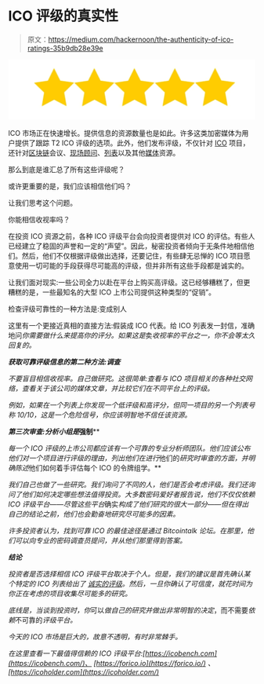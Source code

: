 # ICO 评级的真实性

> 原文：<https://medium.com/hackernoon/the-authenticity-of-ico-ratings-35b9db28e39e>

![](img/712253c49c3f0f4f3c28b58560ee8bd2.png)

ICO 市场正在快速增长。提供信息的资源数量也是如此。许多这类加密媒体为用户提供了跟踪 T2 ICO 评级的选项。此外，他们发布评级，不仅针对 [ICO](https://forico.io/icos) 项目，还针对[区块链](https://hackernoon.com/tagged/blockchain)会议、[现场顾问](https://forico.io/experts)、[列表](https://forico.io/listings)以及其他[媒体](https://forico.io/media)资源。

那么到底是谁汇总了所有这些评级呢？

或许更重要的是，我们应该相信他们吗？

让我们思考这个问题。

你能相信收视率吗？

在投资 ICO 资源之前，各种 ICO 评级平台会向投资者提供对 ICO 的评估。有些人已经建立了稳固的声誉和一定的“声望”。因此，秘密投资者倾向于无条件地相信他们。然后，他们不仅根据评级做出选择，还要记住，有些肆无忌惮的 ICO 项目愿意使用一切可能的手段获得尽可能高的评级，但并非所有这些手段都是诚实的。

让我们面对现实:一些公司全力以赴在平台上购买高评级。这已经够糟糕了，但更糟糕的是，一些最知名的大型 ICO 上市公司提供这种类型的“促销”。

检查评级可靠性的一种方法是:变成别人

这里有一个更接近真相的直接方法:假装成 ICO 代表。给 ICO 列表发一封信，准确地问*你需要做什么来提高你的评分。如果这是*卖*收视率的平台之一，你不会等太久回复的。*

***获取可靠评级信息的第二种方法:调查***

*不要盲目相信收视率。自己做研究。这很简单:查看与 ICO 项目相关的各种社交网络，查看关于该公司的媒体文章，并比较它们在不同平台上的评级。*

*例如，如果在一个列表上你发现一个低评级和高评分，但同一项目的另一个列表号称 10/10，这是一个危险信号，你应该明智地不信任该资源。*

***第三次审查:分析小组是*强制****

*每一个 ICO 评级的上市公司都应该有一个可靠的专业分析师团队。他们应该公布他们对一个项目进行评级的理由，列出他们在进行*他们的*研究时审查的方面，并明确陈述*他们如何着手评估每个 ICO 的令牌组学。**

*我们自己也做了一些研究。我们询问了不同的人，他们是否会考虑评级。我们还询问了他们如何决定哪些想法值得投资。大多数密码爱好者报告说，他们不仅仅依赖 ICO 评级平台——尽管这些平台*确实*构成了他们研究的很大一部分——但在得出自己的结论之前，他们也会勤奋地研究尽可能多的因素。*

*许多投资者认为，找到可靠 ICO 的最佳途径是通过 Bitcointalk 论坛。在那里，他们可以向专业的密码调查员提问，并从他们那里得到答案。*

***结论***

*投资者是否选择相信 ICO 评级平台取决于个人。但是，我们的建议是首先确认某个特定的 ICO 列表给出了 [*诚实的*评级](https://forico.io)。然后，一旦你确认了可信度，就花时间为你正在考虑的项目收集尽可能多的研究。*

*底线是，当谈到投资时，你*可以*做自己的研究并做出非常明智的决定*，而不需要*依赖*不可靠的*评级平台。*

*今天的 ICO 市场是巨大的，故意不透明，有时非常棘手。*

*在这里查看一下最值得信赖的 ICO 评级平台:[https://icobench.com](https://icobench.com/)、 [https://forico.io](https://forico.io/) 、[https://icoholder.com](https://icoholder.com/)*